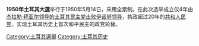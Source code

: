 **1950年土耳其大選**举行于1950年5月14日，采用全票制。在此次选举成立仅4年由[杰拉勒·拜亚尔领导的土耳其](https://zh.wikipedia.org/wiki/杰拉勒·拜亚尔 "wikilink")[民主党击败](https://zh.wikipedia.org/wiki/民主党_\(1946年—1961年,土耳其\) "wikilink")[伊诺努领导](https://zh.wikipedia.org/wiki/伊诺努 "wikilink")，执政超过20年的[共和人民党](https://zh.wikipedia.org/wiki/共和人民党 "wikilink")，实现土耳其历史上首次和平民主的政党轮替。

[Category:土耳其選舉](https://zh.wikipedia.org/wiki/Category:土耳其選舉 "wikilink")
[Category:土耳其历史](https://zh.wikipedia.org/wiki/Category:土耳其历史 "wikilink")